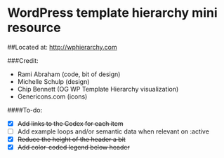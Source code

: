 WordPress template hierarchy mini resource
==========================================

##Located at: http://wphierarchy.com

###Credit:

- Rami Abraham (code, bit of design)
- Michelle Schulp (design)
- Chip Bennett (OG WP Template Hierarchy visualization)
- Genericons.com (icons)

####To-do:

- [x] ~~Add links to the Codex for each item~~
- [ ] Add example loops and/or semantic data when relevant on :active
- [x] ~~Reduce the height of the header a bit~~
- [x] ~~Add color-coded legend below header~~
